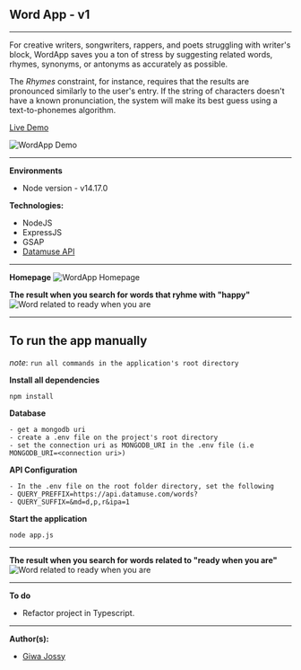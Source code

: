 ## Word App - v1
---

For creative writers, songwriters, rappers, and poets struggling with writer's block, WordApp saves you a ton of stress by suggesting related words, rhymes, synonyms, or antonyms as accurately as possible.

The *Rhymes* constraint, for instance, requires that the results are pronounced similarly to the user's entry. If the string of characters doesn't have a known pronunciation, the system will make its best guess using a text-to-phonemes algorithm.


[Live Demo](https://use-word-app.herokuapp.com/)


![WordApp Demo](https://github.com/giwajossy/wordapp/blob/master/demo.gif)


---

**Environments**
- Node version - v14.17.0


**Technologies:**
- NodeJS
- ExpressJS
- GSAP
- [Datamuse API](https://www.datamuse.com/api/)

---
**Homepage**
![WordApp Homepage](https://res.cloudinary.com/dd3hmuucq/image/upload/v1629919255/WordApp%20Resources/__wordApp_eb2r2k.jpg)


**The result when you search for words that ryhme with "happy"**
![Word related to ready when you are](https://res.cloudinary.com/dd3hmuucq/image/upload/v1629925326/WordApp%20Resources/wordApp_result_for_happy_hdpe1a.jpg)

---

## To run the app manually
*note*: `run all commands in the application's root directory`

**Install all dependencies**

```
npm install
```

**Database**
```
- get a mongodb uri
- create a .env file on the project's root directory
- set the connection uri as MONGODB_URI in the .env file (i.e MONGODB_URI=<connection uri>)
```

**API Configuration**
```
- In the .env file on the root folder directory, set the following
- QUERY_PREFFIX=https://api.datamuse.com/words?
- QUERY_SUFFIX=&md=d,p,r&ipa=1
```

**Start the application**

```
node app.js
```

---

**The result when you search for words related to "ready when you are"**
![Word related to ready when you are](https://res.cloudinary.com/dd3hmuucq/image/upload/v1629925326/WordApp%20Resources/wordApp_related_words_for_happy_f8sx42.jpg)

--- 

**To do**
- Refactor project in Typescript.


---
**Author(s):** 

- [Giwa Jossy](https://github.com/giwajossy)

